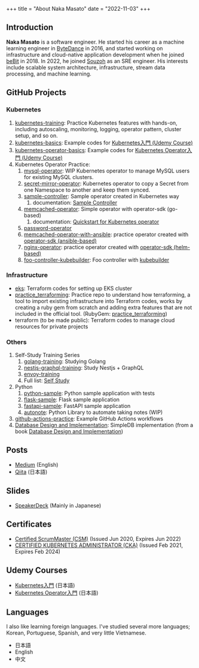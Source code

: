 +++
title = "About Naka Masato"
date = "2022-11-03"
+++

## Introduction

**Naka Masato** is a software engineer. He started his career as a machine learning engineer in [ByteDance](https://www.bytedance.com/) in 2016, and started working on infrastructure and cloud-native application development when he joined [beBit](https://www.bebit.co.jp/) in 2018. In 2022, he joined [Souzoh](https://souzoh.com/) as an SRE engineer. His interests include scalable system architecture, infrastructure, stream data processing, and machine learning.

## GitHub Projects

### Kubernetes
1. [kubernetes-training](https://nakamasato.github.io/kubernetes-training): Practice Kubernetes features with hands-on, including autoscaling, monitoring, logging, operator pattern, cluster setup, and so on.
1. [kubernetes-basics](https://github.com/nakamasato/kubernetes-basics): Example codes for [Kubernetes入門 (Udemy Course)][udemy_kubernetes_basics]
1. [kubernetes-operator-basics](https://github.com/nakamasato/kubernetes-operator-basics): Example codes for [Kubernetes Operator入門 (Udemy Course)][udemy_kubernetes_operator_basics]
1. Kubernetes Operator Practice:
    1. [mysql-operator](https://github.com/nakamasato/mysql-operator): WIP Kubernetes operator to manage MySQL users for existing MySQL clusters.
    1. [secret-mirror-operator](https://github.com/bebit/secret-mirror-operator): Kubernetes operator to copy a Secret from one Namespace to another and keep them synced.
    1. [sample-controller](https://github.com/nakamasato/sample-controller): Sample operator created in Kubernetes way
        1. documentation: [Sample Controller](https://nakamasato.github.io/sample-controller)
    1. [memcached-operator](https://github.com/nakamasato/memcached-operator): Simple operator with operator-sdk (go-based)
        1. documentation: [Quickstart for Kubernetes operator](https://nakamasato.github.io/memcached-operator)
    1. [password-operator](https://github.com/nakamasato/password-operator)
    1. [memcached-operator-with-ansible](https://github.com/nakamasato/memcached-operator-with-ansible): practice operator created with [operator-sdk (ansible-based)](https://sdk.operatorframework.io/docs/building-operators/ansible/quickstart/)
    1. [nginx-operator](https://github.com/nakamasato/nginx-operator): practice operator created with [operator-sdk (helm-based)](https://sdk.operatorframework.io/docs/building-operators/helm/quickstart/)
    1. [foo-controller-kubebuilder](https://github.com/nakamasato/foo-controller-kubebuilder): Foo controller with [kubebuilder](https://github.com/kubernetes-sigs/kubebuilder)

### Infrastructure

- [eks](https://github.com/nakamasato/eks): Terraform codes for setting up EKS cluster
- [practice_terraforming](https://github.com/nakamasato/practice_terraforming): Practice repo to understand how terraforming, a tool to import existing infrastructure into Terraform codes, works by creating a ruby gem from scratch and adding extra features that are not included in the official tool. (RubyGem: [practice_terraforming](https://rubygems.org/gems/practice_terraforming))
- terraform (to be made public): Terraform codes to manage cloud resources for private projects

### Others
1. Self-Study Training Series
    1. [golang-training](https://github.com/nakamasato/golang-training): Studying Golang
    1. [nestjs-graphql-training](https://github.com/nakamasato/nest-graphql-training): Study Nestjs + GraphQL
    1. [envoy-training](https://github.com/nakamasato/envoy-training)
    1. Full list: [Self Study](../training)
1. Python
    1. [python-sample](https://github.com/nakamasato/python-sample): Python sample application with tests
    1. [flask-sample](https://github.com/nakamasato/flask-sample): Flask sample application
    1. [fastapi-sample](https://github.com/nakamasato/fastapi-sample): FastAPI sample application
    1. [autonote](https://github.com/nakamasato/autonote): Python Library to automate taking notes (WIP)
1. [github-actions-practice](https://github.com/nakamasato/github-actions-practice): Example GitHub Actions workflows
1. [Database Design and Implementation](https://github.com/nakamasato/database-design-and-implementation): SimpleDB implementation (from a book [Database Design and Implementation](https://www.amazon.co.jp/Database-Design-Implementation-Data-Centric-Applications-ebook/dp/B085DZM79S/))

## Posts

- [Medium](https://nakamasato.medium.com) (English)
- [Qiita](https://qiita.com/nakamasato) (日本語)

## Slides

- [SpeakerDeck](https://speakerdeck.com/nakamasato) (Mainly in Japanese)

## Certificates

- [Certified ScrumMaster (CSM)](https://certification.scrumalliance.org/accounts/1079721-masato-naka/certifications/1229834-csm) (Issued Jun 2020, Expires Jun 2022)
- [CERTIFIED KUBERNETES ADMINISTRATOR (CKA)](https://www.credly.com/badges/70deddcd-530b-4d2f-a03b-d422f0c27f5d) (Issued Feb 2021, Expires Feb 2024)

## Udemy Courses

- [Kubernetes入門][udemy_kubernetes_basics] (日本語)
- [Kubernetes Operator入門][udemy_kubernetes_operator_basics] (日本語)

## Languages

I also like learning foreign languages. I've studied several more languages; Korean, Portuguese, Spanish, and very little Vietnamese.

- 日本語
- English
- 中文


[udemy_kubernetes_basics]: https://www.udemy.com/course/kubernetes-basics-2021/?referralCode=30E6E847A97EFBEC8F48
[udemy_kubernetes_operator_basics]: https://www.udemy.com/course/kubernetes-operator-basics/?referralCode=CD7AF4436ACE9D811113

